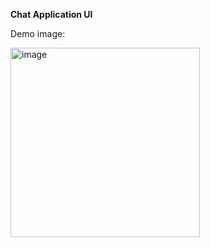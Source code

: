 **Chat Application UI**

Demo image: 

<img width="303" alt="image" src="https://github.com/NGOCLINH-NLINH/Chat-App/assets/124993579/354e1da0-b02b-48ae-a870-baa97605f4fd">

